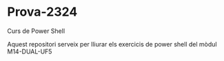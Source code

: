 # Prova-2324
Curs de Power Shell

Aquest repositori serveix per lliurar els exercicis de power shell del mòdul M14-DUAL-UF5
